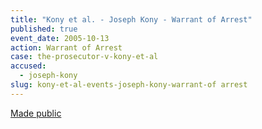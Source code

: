 ```yaml
---
title: "Kony et al. - Joseph Kony - Warrant of Arrest"
published: true
event_date: 2005-10-13
action: Warrant of Arrest
case: the-prosecutor-v-kony-et-al
accused:
  - joseph-kony
slug: kony-et-al-events-joseph-kony-warrant-of arrest
---
```


[Made public](http://www.icc-cpi.int/iccdocs/doc/doc97185.pdf)

